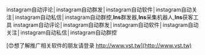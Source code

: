 instagram自动评论│instagram自动群发│instagram自动软件│instagram自动关注│instagram自动私信│instagram自动群控,**Ins**群发器,**Ins**采集机器人,**Ins**获客工具
instagram自动评论│instagram自动群发│instagram自动软件│instagram自动关注│instagram自动私信│instagram自动群控

[😍想了解推广相关软件的朋友请登录 http://www.vst.tw](http://www.vst.tw)




